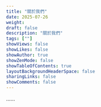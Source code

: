 ```yaml
---
title: "關於我們"
date: 2025-07-26
weight: 
draft: false
description: "關於我們"
tags: [""]
showViews: false
showLikes: false
showAuthor: true
showZenMode: false
showTableOfContents: true
layoutBackgroundHeaderSpace: false
sharingLinks: false
showComments: false
---
```



......
